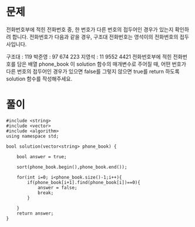 # 문제
전화번호부에 적힌 전화번호 중, 한 번호가 다른 번호의 접두어인 경우가 있는지 확인하려 합니다.
전화번호가 다음과 같을 경우, 구조대 전화번호는 영석이의 전화번호의 접두사입니다.

구조대 : 119
박준영 : 97 674 223
지영석 : 11 9552 4421
전화번호부에 적힌 전화번호를 담은 배열 phone_book 이 solution 함수의 매개변수로 주어질 때, 어떤 번호가 다른 번호의 접두어인 경우가 있으면 false를 그렇지 않으면 true를 return 하도록 solution 함수를 작성해주세요.

# 풀이
```
#include <string>
#include <vector>
#include <algorithm>
using namespace std;

bool solution(vector<string> phone_book) {
    
    bool answer = true;
    
    sort(phone_book.begin(),phone_book.end());
    
    for(int i=0; i<phone_book.size()-1;i++){
        if(phone_book[i+1].find(phone_book[i])==0){
            answer = false;
            break;
        }
            
    }   
    return answer;
}
``` 